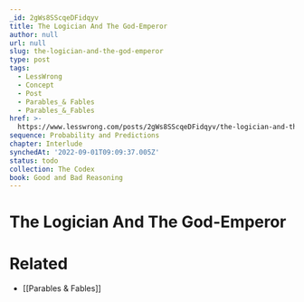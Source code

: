 ```yaml
---
_id: 2gWs8SScqeDFidqyv
title: The Logician And The God-Emperor
author: null
url: null
slug: the-logician-and-the-god-emperor
type: post
tags:
  - LessWrong
  - Concept
  - Post
  - Parables_& Fables
  - Parables_&_Fables
href: >-
  https://www.lesswrong.com/posts/2gWs8SScqeDFidqyv/the-logician-and-the-god-emperor
sequence: Probability and Predictions
chapter: Interlude
synchedAt: '2022-09-01T09:09:37.005Z'
status: todo
collection: The Codex
book: Good and Bad Reasoning
---
```


# The Logician And The God-Emperor


# Related

- [[Parables & Fables]]